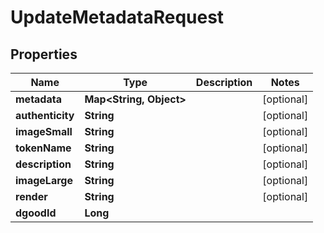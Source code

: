 

# UpdateMetadataRequest

## Properties

Name | Type | Description | Notes
------------ | ------------- | ------------- | -------------
**metadata** | **Map&lt;String, Object&gt;** |  |  [optional]
**authenticity** | **String** |  |  [optional]
**imageSmall** | **String** |  |  [optional]
**tokenName** | **String** |  |  [optional]
**description** | **String** |  |  [optional]
**imageLarge** | **String** |  |  [optional]
**render** | **String** |  |  [optional]
**dgoodId** | **Long** |  | 



